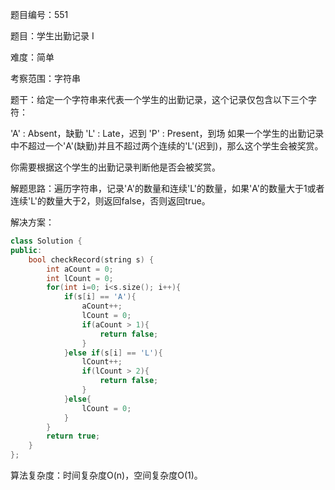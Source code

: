 题目编号：551

题目：学生出勤记录 I

难度：简单

考察范围：字符串

题干：给定一个字符串来代表一个学生的出勤记录，这个记录仅包含以下三个字符：

'A' : Absent，缺勤
'L' : Late，迟到
'P' : Present，到场
如果一个学生的出勤记录中不超过一个'A'(缺勤)并且不超过两个连续的'L'(迟到)，那么这个学生会被奖赏。

你需要根据这个学生的出勤记录判断他是否会被奖赏。

解题思路：遍历字符串，记录'A'的数量和连续'L'的数量，如果'A'的数量大于1或者连续'L'的数量大于2，则返回false，否则返回true。

解决方案：

```cpp
class Solution {
public:
    bool checkRecord(string s) {
        int aCount = 0;
        int lCount = 0;
        for(int i=0; i<s.size(); i++){
            if(s[i] == 'A'){
                aCount++;
                lCount = 0;
                if(aCount > 1){
                    return false;
                }
            }else if(s[i] == 'L'){
                lCount++;
                if(lCount > 2){
                    return false;
                }
            }else{
                lCount = 0;
            }
        }
        return true;
    }
};
```

算法复杂度：时间复杂度O(n)，空间复杂度O(1)。